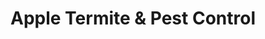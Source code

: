 ---
title: "Apple Termite & Pest Control"
url: /houston/apple-termite-und-pest-control/
shop: Schädlingsbekämpfung
---